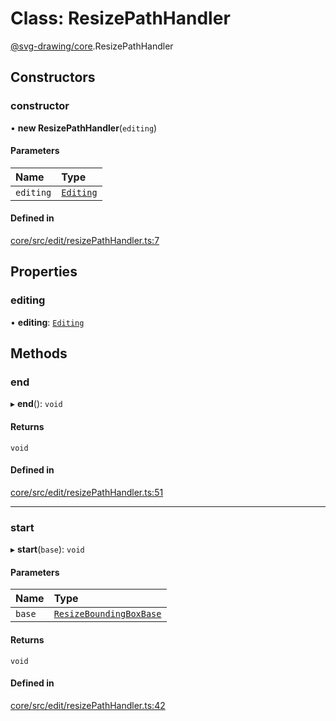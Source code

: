 # Class: ResizePathHandler

[@svg-drawing/core](../../modules/svg_drawing_core.md).ResizePathHandler

## Constructors

### constructor

• **new ResizePathHandler**(`editing`)

#### Parameters

| Name | Type |
| :------ | :------ |
| `editing` | [`Editing`](Editing.md) |

#### Defined in

[core/src/edit/resizePathHandler.ts:7](https://github.com/kmkzt/svg-drawing/blob/ab85f6a/packages/core/src/edit/resizePathHandler.ts#L7)

## Properties

### editing

• **editing**: [`Editing`](Editing.md)

## Methods

### end

▸ **end**(): `void`

#### Returns

`void`

#### Defined in

[core/src/edit/resizePathHandler.ts:51](https://github.com/kmkzt/svg-drawing/blob/ab85f6a/packages/core/src/edit/resizePathHandler.ts#L51)

___

### start

▸ **start**(`base`): `void`

#### Parameters

| Name | Type |
| :------ | :------ |
| `base` | [`ResizeBoundingBoxBase`](../../modules/svg_drawing_core.md#resizeboundingboxbase) |

#### Returns

`void`

#### Defined in

[core/src/edit/resizePathHandler.ts:42](https://github.com/kmkzt/svg-drawing/blob/ab85f6a/packages/core/src/edit/resizePathHandler.ts#L42)
